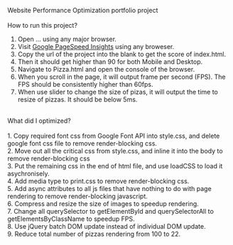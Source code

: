Website Performance Optimization portfolio project<br>
<br>
How to run this project?<br>
1. Open ... using any major browser.<br>
2. Visit <a href="https://developers.google.com/speed/pagespeed/insights">Google PageSpeed Insights</a> using any broweser.<br>
3. Copy the url of the project into the blank to get the score of index.html.<br>
4. Then it should get higher than 90 for both Mobile and Desktop.<br>
5. Navigate to Pizza.html and open the console of the browser.<br>
6. When you scroll in the page, it will output frame per second (FPS). The FPS should be consistently higher than 60fps.<br>
7. When use slider to change the size of pizas, it will output the time to resize of pizzas. It should be below 5ms.<br>
<br>
What did I optimized?<br>
<br>
1. Copy required font css from Google Font API into style.css, and delete google font css file to remove render-blocking css.<br>
2. Move out all the critical css from style.css, and inline it into the body to remove render-blocking css<br>
3. Put the remaining css in the end of html file, and use loadCSS to load it asychronisely.<br>
4. Add media type to print.css to remove render-blocking css.<br>
5. Add async attributes to all js files that have nothing to do with page rendering to remove render-blocking javascript.<br>
6. Compress and resize the size of images to speedup rendering.<br>
7. Change all querySelector to getElementById and querySelectorAll to getElementsByClassName to speedup FPS.<br>
8. Use jQuery batch DOM update instead of individual DOM update.<br>
9. Reduce total number of pizzas rendering from 100 to 22.